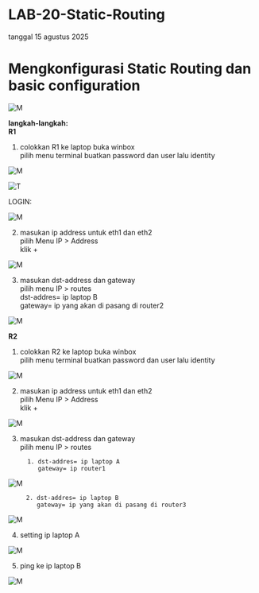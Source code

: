 # LAB-20-Static-Routing
tanggal 15 agustus 2025
# Mengkonfigurasi Static Routing dan basic configuration 

![M](grizly.png)

**langkah-langkah:**  
**R1**
1. colokkan R1 ke laptop buka winbox     
   pilih menu terminal buatkan password dan user lalu identity    

![M](lab22pw.PNG)

![T](LAB22IDN.PNG)

LOGIN:  

![M](lab22mask.PNG)

2. masukan ip address untuk eth1 dan eth2    
   pilih Menu IP > Address  
   klik +  

![M](lad22adresPNG.PNG)

3. masukan dst-address dan gateway  
   pilih menu IP > routes    
   dst-addres= ip laptop B    
   gateway= ip yang akan di pasang di router2  

![M](lab22rot.PNG)

**R2**  
1. colokkan R2 ke laptop buka winbox  
   pilih menu terminal buatkan password dan user lalu identity  

![M](LAB22NM2.PNG)

2. masukan ip address untuk eth1 dan eth2    
   pilih Menu IP > Address  
   klik +  

![M](LAB22DRS.PNG)

3. masukan dst-address dan gateway  
   pilih menu IP > routes
   
         1. dst-addres= ip laptop A  
            gateway= ip router1  

![M](LAB22ROT2.1.PNG)


         2. dst-addres= ip laptop B  
            gateway= ip yang akan di pasang di router3  

![M](LAB22ROT2.PNG)

4. setting ip laptop A

![M](lab22ws.PNG)

5. ping ke ip laptop B

![M](pc2lab22)
